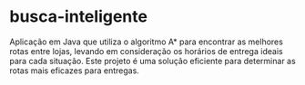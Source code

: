 # busca-inteligente
Aplicação em Java que utiliza o algoritmo A* para encontrar as melhores rotas entre lojas, levando em consideração os horários de entrega ideais para cada situação. Este projeto é uma solução eficiente para determinar as rotas mais eficazes para entregas.
